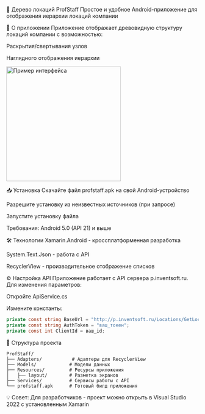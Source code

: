 🌳 Дерево локаций ProfStaff
Простое и удобное Android-приложение для отображения иерархии локаций компании

📱 О приложении
Приложение отображает древовидную структуру локаций компании с возможностью:

Раскрытия/свертывания узлов

Наглядного отображения иерархии

<img src="https://github.com/user-attachments/assets/42a8b341-513c-4bae-85b8-3d4d8ce20770" width="300" alt="Пример интерфейса">

📥 Установка
Скачайте файл profstaff.apk на свой Android-устройство

Разрешите установку из неизвестных источников (при запросе)

Запустите установку файла

Требования: Android 5.0 (API 21) и выше

🛠 Технологии
Xamarin.Android - кроссплатформенная разработка

System.Text.Json - работа с API

RecyclerView - производительное отображение списков

⚙️ Настройка API
Приложение работает с API сервера p.inventsoft.ru. Для изменения параметров:

Откройте ApiService.cs

Измените константы:
```csharp
private const string BaseUrl = "http://p.inventsoft.ru/Locations/GetLocations";
private const string AuthToken = "ваш_токен";
private const int ClientId = ваш_id;
```
📁 Структура проекта
```text
ProfStaff/
├── Adapters/           # Адаптеры для RecyclerView
├── Models/            # Модели данных
├── Resources/         # Ресурсы приложения
│   ├── layout/        # Разметка экранов
├── Services/          # Сервисы работы с API
└── profstaff.apk      # Готовый билд приложения
```

💡 Совет: Для разработчиков - проект можно открыть в Visual Studio 2022 с установленным Xamarin
